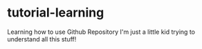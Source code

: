 # tutorial-learning
Learning how to use Github Repository
I'm just a little kid trying to understand all this stuff!
